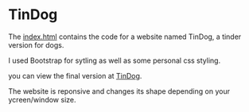# TinDog

The [index.html](https://github.com/devCharaf/TinDog/blob/main/index.html) contains the code for a website named TinDog, a tinder version for dogs.

I used Bootstrap for sytling as well as some personal css styling.

you can view the final version at [TinDog](https://devcharaf.github.io/TinDog/).

The website is reponsive and changes its shape depending on your ycreen/window size.
